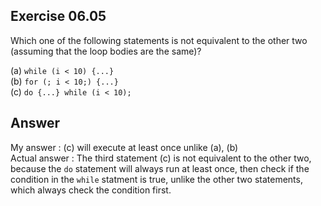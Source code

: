 ## Exercise 06.05
Which one of the following statements is not equivalent to the other two (assuming that the loop bodies are the same)?

(a) ```while (i < 10) {...}```   
(b) ```for (; i < 10;) {...}```   
(c) ```do {...} while (i < 10);```   

## Answer
My answer : (c) will execute at least once unlike (a), (b)   
Actual answer : The third statement (c) is not equivalent to the other two, because the ```do``` statement will always run at least once, then check if the condition in the ```while``` statment is true, unlike the other two statements, which always check the condition first.
